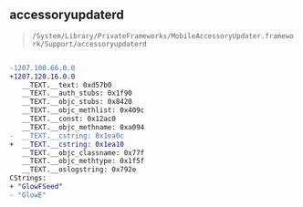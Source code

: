 ## accessoryupdaterd

> `/System/Library/PrivateFrameworks/MobileAccessoryUpdater.framework/Support/accessoryupdaterd`

```diff

-1207.100.66.0.0
+1207.120.16.0.0
   __TEXT.__text: 0xd57b0
   __TEXT.__auth_stubs: 0x1f90
   __TEXT.__objc_stubs: 0x8420
   __TEXT.__objc_methlist: 0x409c
   __TEXT.__const: 0x12ac0
   __TEXT.__objc_methname: 0xa094
-  __TEXT.__cstring: 0x1ea0c
+  __TEXT.__cstring: 0x1ea10
   __TEXT.__objc_classname: 0x77f
   __TEXT.__objc_methtype: 0x1f5f
   __TEXT.__oslogstring: 0x792e
CStrings:
+ "GlowFSeed"
- "GlowE"

```
